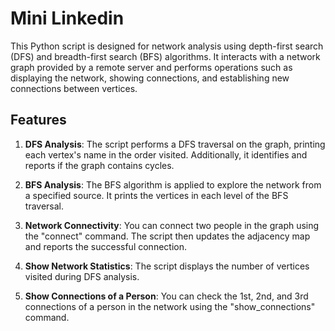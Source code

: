 # Mini Linkedin

This Python script is designed for network analysis using depth-first search (DFS) and breadth-first search (BFS) algorithms. It interacts with a network graph provided by a remote server and performs operations such as displaying the network, showing connections, and establishing new connections between vertices.

## Features

1. **DFS Analysis**: The script performs a DFS traversal on the graph, printing each vertex's name in the order visited. Additionally, it identifies and reports if the graph contains cycles.

2. **BFS Analysis**: The BFS algorithm is applied to explore the network from a specified source. It prints the vertices in each level of the BFS traversal.

3. **Network Connectivity**: You can connect two people in the graph using the "connect" command. The script then updates the adjacency map and reports the successful connection.

4. **Show Network Statistics**: The script displays the number of vertices visited during DFS analysis.

5. **Show Connections of a Person**: You can check the 1st, 2nd, and 3rd connections of a person in the network using the "show_connections" command.
